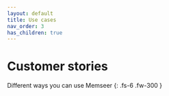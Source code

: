 ```yaml
---
layout: default 
title: Use cases
nav_order: 3
has_children: true
---
```


# Customer stories

Different ways you can use Memseer 
{: .fs-6 .fw-300 }